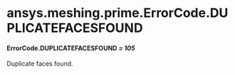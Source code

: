 # ansys.meshing.prime.ErrorCode.DUPLICATEFACESFOUND



#### ErrorCode.DUPLICATEFACESFOUND *= 105*

Duplicate faces found.

<!-- !! processed by numpydoc !! -->
